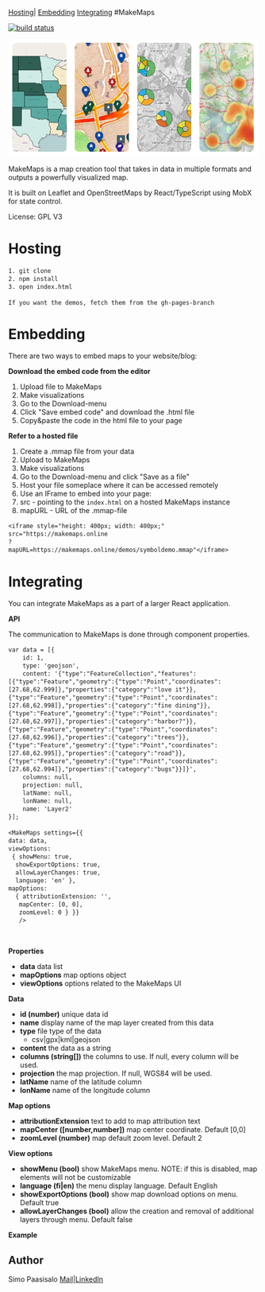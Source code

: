 [Hosting](#hosting)|
[Embedding](#embedding)
[Integrating](#integrating)
#MakeMaps

 [![build status](https://travis-ci.org/simopaasisalo/MakeMaps.svg?branch=master)](http://travis-ci.org/simopaasisalo/MakeMaps)

![alt text](https://github.com/simopaasisalo/MakeMaps/blob/master/misc/map_preview.png "Map previews")



MakeMaps is a map creation tool that takes in data in multiple formats and outputs a powerfully visualized map.

It is built on Leaflet and OpenStreetMaps by React/TypeScript using MobX for state control.


License: GPL V3

Hosting
=======
```
1. git clone
2. npm install
3. open index.html

If you want the demos, fetch them from the gh-pages-branch
```

Embedding
=========
There are two ways to embed maps to your website/blog:

**Download the embed code from the editor**

1. Upload file to MakeMaps
2. Make visualizations
3. Go to the Download-menu
4. Click "Save embed code" and download the .html file
5. Copy&paste the code in the html file to your page

**Refer to a hosted file**

1. Create a .mmap file from your data
  1. Upload to MakeMaps
  2. Make visualizations
  2. Go to the Download-menu and click "Save as a file"
2. Host your file someplace where it can be accessed remotely
3. Use an IFrame to embed into your page:
  1. src - pointing to the `index.html` on a hosted MakeMaps instance
  2. mapURL - URL of the .mmap-file
```
<iframe style="height: 400px; width: 400px;"
src="https://makemaps.online
?
mapURL=https://makemaps.online/demos/symboldemo.mmap"</iframe>
```

Integrating
===========

You can integrate MakeMaps as a part of a larger React application.

**API**

The communication to MakeMaps is done through component properties.

```
var data = [{
    id: 1,
    type: 'geojson',
    content: '{"type":"FeatureCollection","features":[{"type":"Feature","geometry":{"type":"Point","coordinates":[27.68,62.999]},"properties":{"category":"love it"}},{"type":"Feature","geometry":{"type":"Point","coordinates":[27.68,62.998]},"properties":{"category":"fine dining"}},{"type":"Feature","geometry":{"type":"Point","coordinates":[27.68,62.997]},"properties":{"category":"harbor?"}},{"type":"Feature","geometry":{"type":"Point","coordinates":[27.68,62.996]},"properties":{"category":"trees"}},{"type":"Feature","geometry":{"type":"Point","coordinates":[27.68,62.995]},"properties":{"category":"road"}},{"type":"Feature","geometry":{"type":"Point","coordinates":[27.68,62.994]},"properties":{"category":"bugs"}}]}',
    columns: null,
    projection: null,
    latName: null,
    lonName: null,
    name: 'Layer2'
}];

<MakeMaps settings={{ 
data: data, 
viewOptions: 
 { showMenu: true, 
  showExportOptions: true, 
  allowLayerChanges: true, 
  language: 'en' }, 
mapOptions: 
  { attributionExtension: '', 
   mapCenter: [0, 0], 
   zoomLevel: 0 } }} 
   />



```

**Properties**
- **data** data list
- **mapOptions** map options object
- **viewOptions** options related to the MakeMaps UI

**Data**
- **id (number)** unique data id
- **name** display name of the map layer created from this data
- **type** file type of the data
  - csv|gpx|kml|geojson
- **content** the data as a string
- **columns (string[])** the columns to use. If null, every column will be used.
- **projection** the map projection. If null, WGS84 will be used.
- **latName** name of the latitude column
- **lonName** name of the longitude column

**Map options**
- **attributionExtension** text to add to map attribution text
- **mapCenter ([number,number])** map center coordinate. Default [0,0]
- **zoomLevel (number)** map default zoom level. Default 2

**View options**
- **showMenu (bool)** show MakeMaps menu. NOTE: if this is disabled, map elements will not be customizable
- **language (fi|en)** the menu display language. Default English
- **showExportOptions (bool)** show map download options on menu. Default true
- **allowLayerChanges (bool)** allow the creation and removal of additional layers through menu. Default false

**Example**



Author
-----
Simo Paasisalo [Mail](mailto:simopaasisalo@fastmail.com)|[LinkedIn](https://linkedin.com/in/simopaasisalo)
